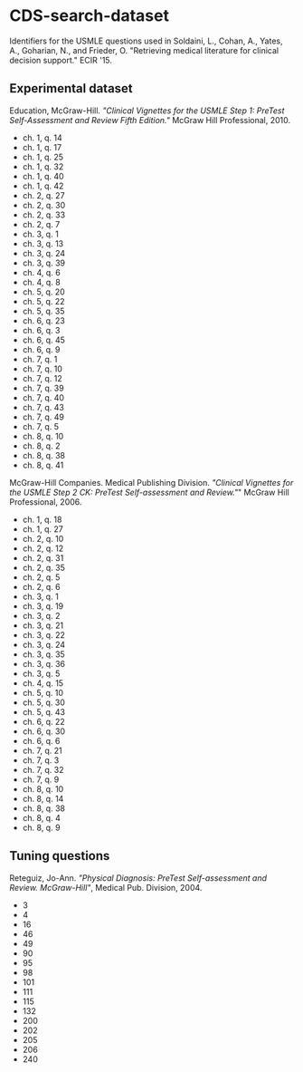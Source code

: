 # CDS-search-dataset

Identifiers for the USMLE questions used in Soldaini, L., Cohan, A., Yates, A., Goharian, N., and Frieder, O. "Retrieving medical literature for clinical decision support." ECIR '15.

## Experimental dataset

Education, McGraw-Hill. *"Clinical Vignettes for the USMLE Step 1: PreTest Self-Assessment and Review Fifth Edition."* McGraw Hill Professional, 2010.

+ ch. 1, q. 14
+ ch. 1, q. 17
+ ch. 1, q. 25
+ ch. 1, q. 32
+ ch. 1, q. 40
+ ch. 1, q. 42
+ ch. 2, q. 27
+ ch. 2, q. 30
+ ch. 2, q. 33
+ ch. 2, q. 7
+ ch. 3, q. 1
+ ch. 3, q. 13
+ ch. 3, q. 24
+ ch. 3, q. 39
+ ch. 4, q. 6
+ ch. 4, q. 8
+ ch. 5, q. 20
+ ch. 5, q. 22
+ ch. 5, q. 35
+ ch. 6, q. 23
+ ch. 6, q. 3
+ ch. 6, q. 45
+ ch. 6, q. 9
+ ch. 7, q. 1
+ ch. 7, q. 10
+ ch. 7, q. 12
+ ch. 7, q. 39
+ ch. 7, q. 40
+ ch. 7, q. 43
+ ch. 7, q. 49
+ ch. 7, q. 5
+ ch. 8, q. 10
+ ch. 8, q. 2
+ ch. 8, q. 38
+ ch. 8, q. 41


McGraw-Hill Companies. Medical Publishing Division. *"Clinical Vignettes for the USMLE Step 2 CK: PreTest Self-assessment and Review."*" McGraw Hill Professional, 2006.


+ ch. 1, q. 18
+ ch. 1, q. 27
+ ch. 2, q. 10
+ ch. 2, q. 12
+ ch. 2, q. 31
+ ch. 2, q. 35
+ ch. 2, q. 5
+ ch. 2, q. 6
+ ch. 3, q. 1
+ ch. 3, q. 19
+ ch. 3, q. 2
+ ch. 3, q. 21
+ ch. 3, q. 22
+ ch. 3, q. 24
+ ch. 3, q. 35
+ ch. 3, q. 36
+ ch. 3, q. 5
+ ch. 4, q. 15
+ ch. 5, q. 10
+ ch. 5, q. 30
+ ch. 5, q. 43
+ ch. 6, q. 22
+ ch. 6, q. 30
+ ch. 6, q. 6
+ ch. 7, q. 21
+ ch. 7, q. 3
+ ch. 7, q. 32
+ ch. 7, q. 9
+ ch. 8, q. 10
+ ch. 8, q. 14
+ ch. 8, q. 38
+ ch. 8, q. 4
+ ch. 8, q. 9

## Tuning questions

Reteguiz, Jo-Ann. *"Physical Diagnosis: PreTest Self-assessment and Review. McGraw-Hill"*, Medical Pub. Division, 2004.


+ 3
+ 4
+ 16
+ 46
+ 49
+ 90
+ 95
+ 98
+ 101
+ 111
+ 115
+ 132
+ 200
+ 202
+ 205
+ 206
+ 240

